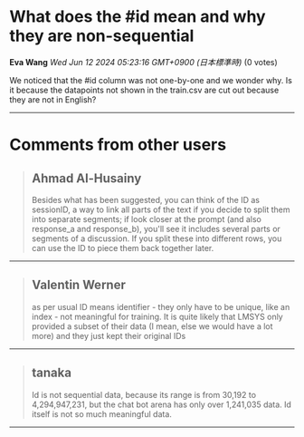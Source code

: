 # What does the #id mean and why they are non-sequential

**Eva Wang** *Wed Jun 12 2024 05:23:16 GMT+0900 (日本標準時)* (0 votes)

We noticed that the #id column was not one-by-one and we wonder why. Is it because the datapoints not shown in the train.csv are cut out because they are not in English?



---

 # Comments from other users

> ## Ahmad Al-Husainy
> 
> Besides what has been suggested, you can think of the ID as sessionID,  a way to link all parts of the text if you decide to split them into separate segments; if look closer at the prompt (and also response_a and response_b), you'll see it includes several parts or segments of a discussion. If you split these into different rows, you can use the ID to piece them back together later.
> 
> 
> 


---

> ## Valentin Werner
> 
> as per usual ID means identifier - they only have to be unique, like an index - not meaningful for training. It is quite likely that LMSYS only provided a subset of their data (I mean, else we would have a lot more) and they just kept their original IDs
> 
> 
> 


---

> ## tanaka
> 
> Id is not sequential data, because its range is from 30,192 to 4,294,947,231, but the chat bot arena has only over 1,241,035 data. Id itself is not so much meaningful data.
> 
> 
> 


---

